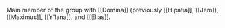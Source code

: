 Main member of the group with [[Domina]] (previously [[Hipatia]], [[Jem]], [[Maximus]], [[Y'lana]], and [[Elias]].